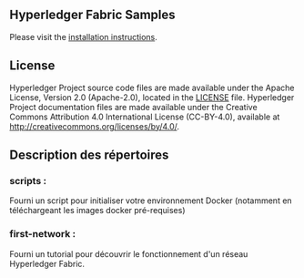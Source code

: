 ## Hyperledger Fabric Samples

Please visit the [installation instructions](http://hyperledger-fabric.readthedocs.io/en/latest/samples.html).

## License <a name="license"></a>

Hyperledger Project source code files are made available under the Apache License, Version 2.0 (Apache-2.0), located in the [LICENSE](LICENSE) file. Hyperledger Project documentation files are made available under the Creative Commons Attribution 4.0 International License (CC-BY-4.0), available at http://creativecommons.org/licenses/by/4.0/.


## Description des répertoires 

### scripts :

Fourni un script pour initialiser votre environnement Docker (notamment en téléchargeant les images docker pré-requises)

### first-network : 

Fourni un tutorial pour découvrir le fonctionnement d'un réseau Hyperledger Fabric.